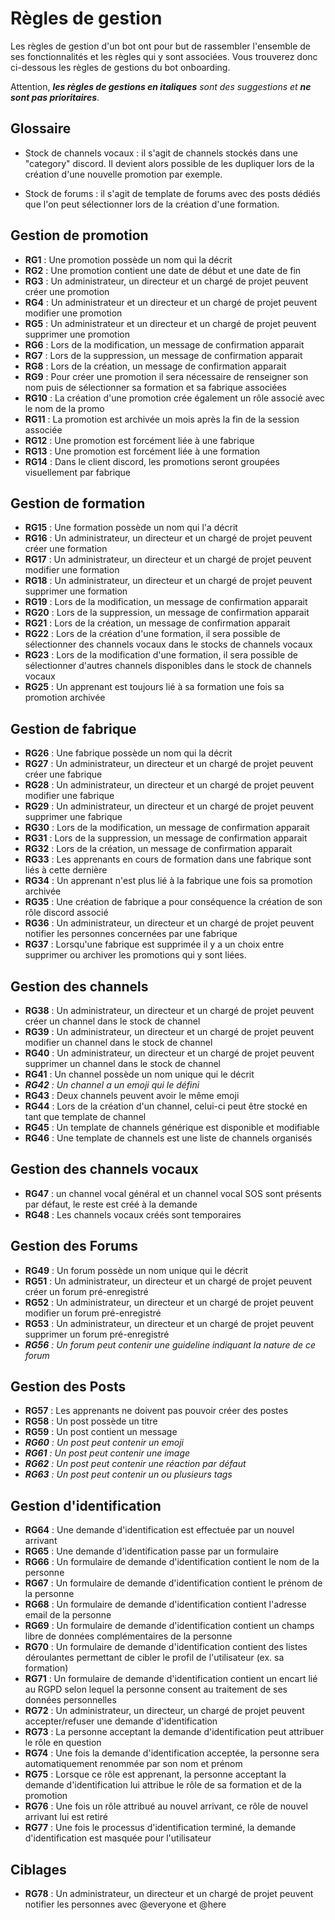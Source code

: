 # Règles de gestion

Les règles de gestion d'un bot ont pour but de rassembler l'ensemble de ses fonctionnalités et les règles qui y sont associées. Vous trouverez donc ci-dessous les règles de gestions du bot onboarding.

Attention, ***les règles de gestions en italiques** sont des suggestions et **ne sont pas prioritaires***.

## Glossaire

- Stock de channels vocaux : il s'agit de channels stockés dans une "category" discord. Il devient alors possible de les dupliquer lors de la création d'une nouvelle promotion par exemple. 

- Stock de forums : il s'agit de template de forums avec des posts dédiés que l'on peut sélectionner lors de la création d'une formation.

## Gestion de promotion

- **RG1** : Une promotion possède un nom qui la décrit
- **RG2** : Une promotion contient une date de début et une date de fin
- **RG3** : Un administrateur, un directeur et un chargé de projet peuvent créer une promotion
- **RG4** : Un administrateur et un directeur et un chargé de projet peuvent modifier une promotion
- **RG5** : Un administrateur et un directeur et un chargé de projet peuvent supprimer une promotion
- **RG6** : Lors de la modification, un message de confirmation apparait
- **RG7** : Lors de la suppression, un message de confirmation apparait
- **RG8** : Lors de la création, un message de confirmation apparait
- **RG9** : Pour créer une promotion il sera nécessaire de renseigner son nom puis de sélectionner sa formation et sa fabrique associées
- **RG10** : La création d'une promotion crée également un rôle associé avec le nom de la promo
- **RG11** : La promotion est archivée un mois après la fin de la session associée
- **RG12** : Une promotion est forcément liée à une fabrique
- **RG13** : Une promotion est forcément liée à une formation
- **RG14** : Dans le client discord, les promotions seront groupées visuellement par fabrique

## Gestion de formation

- **RG15** : Une formation possède un nom qui l'a décrit
- **RG16** : Un administrateur, un directeur et un chargé de projet peuvent créer une formation
- **RG17** : Un administrateur, un directeur et un chargé de projet peuvent modifier une formation
- **RG18** : Un administrateur, un directeur et un chargé de projet peuvent supprimer une formation
- **RG19** : Lors de la modification, un message de confirmation apparait
- **RG20** : Lors de la suppression, un message de confirmation apparait
- **RG21** : Lors de la création, un message de confirmation apparait
- **RG22** : Lors de la création d'une formation, il sera possible de sélectionner des channels vocaux dans le stocks de channels vocaux
- **RG23** : Lors de la modification d'une formation, il sera possible de sélectionner d'autres channels disponibles dans le stock de channels vocaux
- **RG25** : Un apprenant est toujours lié à sa formation une fois sa promotion archivée

## Gestion de fabrique

- **RG26** : Une fabrique possède un nom qui la décrit
- **RG27** : Un administrateur, un directeur et un chargé de projet peuvent créer une fabrique
- **RG28** : Un administrateur, un directeur et un chargé de projet peuvent modifier une fabrique
- **RG29** : Un administrateur, un directeur et un chargé de projet peuvent supprimer une fabrique
- **RG30** : Lors de la modification, un message de confirmation apparait
- **RG31** : Lors de la suppression, un message de confirmation apparait
- **RG32** : Lors de la création, un message de confirmation apparait
- **RG33** : Les apprenants en cours de formation dans une fabrique sont liés à cette dernière 
- **RG34** : Un apprenant n'est plus lié à la fabrique une fois sa promotion archivée
- **RG35** : Une création de fabrique a pour conséquence la création de son rôle discord associé
- **RG36** : Un administrateur, un directeur et un chargé de projet peuvent notifier les personnes concernées par une fabrique
- **RG37** : Lorsqu'une fabrique est supprimée il y a un choix entre supprimer ou archiver les promotions qui y sont liées.

## Gestion des channels

- **RG38** : Un administrateur, un directeur et un chargé de projet peuvent créer un channel dans le stock de channel
- **RG39** : Un administrateur, un directeur et un chargé de projet peuvent modifier un channel dans le stock de channel
- **RG40** : Un administrateur, un directeur et un chargé de projet peuvent supprimer un channel dans le stock de channel
- **RG41** : Un channel possède un nom unique qui le décrit
- ***RG42** : Un channel a un emoji qui le défini*
- **RG43** : Deux channels peuvent avoir le même emoji
- **RG44** : Lors de la création d'un channel, celui-ci peut être stocké en tant que template de channel
- **RG45** : Un template de channels générique est disponible et modifiable
- **RG46** : Une template de channels est une liste de channels organisés

## Gestion des channels vocaux

- **RG47** : un channel vocal général et un channel vocal SOS sont présents par défaut, le reste est créé à la demande
- **RG48** : Les channels vocaux créés sont temporaires

## Gestion des Forums

- **RG49** : Un forum possède un nom unique qui le décrit
- **RG51** : Un administrateur, un directeur et un chargé de projet peuvent créer un forum pré-enregistré
- **RG52** : Un administrateur, un directeur et un chargé de projet peuvent modifier un forum pré-enregistré
- **RG53** : Un administrateur, un directeur et un chargé de projet peuvent supprimer un forum pré-enregistré
- ***RG56** : Un forum peut contenir une guideline indiquant la nature de ce forum*

## Gestion des Posts

- **RG57** : Les apprenants ne doivent pas pouvoir créer des postes
- **RG58** : Un post possède un titre
- **RG59** : Un post contient un message
- ***RG60** : Un post peut contenir un emoji*
- ***RG61** : Un post peut contenir une image*
- ***RG62** : Un post peut contenir une réaction par défaut*
- ***RG63** : Un post peut contenir un ou plusieurs tags*

## Gestion d'identification

- **RG64** : Une demande d'identification est effectuée par un nouvel arrivant
- **RG65** : Une demande d'identification passe par un formulaire
- **RG66** : Un formulaire de demande d'identification contient le nom de la personne
- **RG67** : Un formulaire de demande d'identification contient le prénom de la personne
- **RG68** : Un formulaire de demande d'identification contient l'adresse email de la personne
- **RG69** : Un formulaire de demande d'identification contient un champs libre de données complémentaires de la personne
- **RG70** : Un formulaire de demande d'identification contient des listes déroulantes permettant de cibler le profil de l'utilisateur (ex. sa formation)
- **RG71** : Un formulaire de demande d'identification contient un encart lié au RGPD selon lequel la personne consent au traitement de ses données personnelles
- **RG72** : Un administrateur, un directeur, un chargé de projet peuvent accepter/refuser une demande d'identification
- **RG73** : La personne acceptant la demande d'identification peut attribuer le rôle en question
- **RG74** : Une fois la demande d'identification acceptée, la personne sera automatiquement renommée par son nom et prénom
- **RG75** : Lorsque ce rôle est apprenant, la personne acceptant la demande d'identification lui attribue le rôle de sa formation et de la promotion
- **RG76** : Une fois un rôle attribué au nouvel arrivant, ce rôle de nouvel arrivant lui est retiré
- **RG77** : Une fois le processus d'identification terminé, la demande d'identification est masquée pour l'utilisateur

## Ciblages

- **RG78** : Un administrateur, un directeur et un chargé de projet peuvent notifier les personnes avec @everyone et @here
